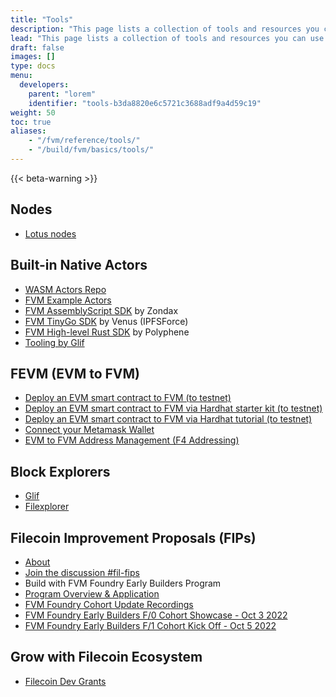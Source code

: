 ```yaml
---
title: "Tools"
description: "This page lists a collection of tools and resources you can use to build ontop of the Filecoin network using the FVM."
lead: "This page lists a collection of tools and resources you can use to build ontop of the Filecoin network using the FVM."
draft: false
images: []
type: docs
menu:
  developers:
    parent: "lorem"
    identifier: "tools-b3da8820e6c5721c3688adf9a4d59c19"
weight: 50
toc: true
aliases:
    - "/fvm/reference/tools/"
    - "/build/fvm/basics/tools/"
---
```


{{< beta-warning >}}

## Nodes

- [Lotus nodes](https://lotus.filecoin.io/)

## Built-in Native Actors

- [WASM Actors Repo](https://github.com/filecoin-project/builtin-actors)
- [FVM Example Actors](https://github.com/filecoin-project/fvm-example-actors)
- [FVM AssemblyScript SDK](https://github.com/Zondax/fvm-as-sdk) by Zondax
- [FVM TinyGo SDK](https://www.notion.so/Filecoin-Virtual-Machine-FVM-Developer-Resources-94cabfd650184f4b9664bd4974e4d329) by Venus (IPFSForce)
- [FVM High-level Rust SDK](https://github.com/polyphene/fvm-rs-sdk) by Polyphene
- [Tooling by Glif](https://glif.io/)

## FEVM (EVM to FVM)

- [Deploy an EVM smart contract to FVM (to testnet)](https://observablehq.com/@jimpick/fvm-actor-code-playground-erc20-sans-events-wallaby-testne?collection=@jimpick/filecoin-virtual-machine)
- [Deploy an EVM smart contract to FVM via Hardhat starter kit (to testnet)](https://github.com/filecoin-project/FEVM-Hardhat-Kit)
- [Deploy an EVM smart contract to FVM via Hardhat tutorial (to testnet)](https://fvm.discourse.group/t/deploying-your-first-simple-solidity-smart-contract-on-the-filecoin-ethereum-virtual-machine-fevm/38)
- [Connect your Metamask Wallet](https://yosephks.medium.com/adding-fvm-wallaby-testnet-to-metamask-f1adeb85c46a)
- [EVM to FVM Address Management (F4 Addressing)](https://drive.google.com/file/d/17ngqxflu9B-gBqVl--5KqVhXsTLhkWtJ/view)

## Block Explorers

- [Glif](https://explorer.glif.io/actor/?network=wallaby)
- [Filexplorer](https://explorer.filmine.io/)

## Filecoin Improvement Proposals (FIPs)

- [About](https://github.com/filecoin-project/FIPs)
- [Join the discussion #fil-fips](https://filecoinproject.slack.com/archives/C01EU76LPCJ)
- Build with FVM Foundry Early Builders Program
- [Program Overview & Application](https://airtable.com/shr48kiPOqjwxzX6u)
- [FVM Foundry Cohort Update Recordings](https://www.youtube.com/playlist?list=PL_0VrY55uV18DBdFIkN0jdBMF8nadVxWQ)
- [FVM Foundry Early Builders F/0 Cohort Showcase - Oct 3 2022](https://drive.google.com/file/d/1JLR45vSNScZX7edz9DxwlpYGnVfGm30Q/view?usp=sharing)
- [FVM Foundry Early Builders F/1 Cohort Kick Off - Oct 5 2022](https://drive.google.com/file/d/1mV0PMunDUvIBqmuNw9VjUJIf4zE4z9LV/view?usp=sharing)

## Grow with Filecoin Ecosystem

- [Filecoin Dev Grants](https://github.com/filecoin-project/devgrants)
